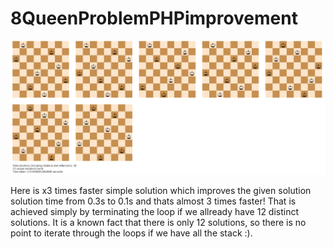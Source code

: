 
<h1> 8QueenProblemPHPimprovement </h1>

<div align="center">
<img src="queen.png" width="800" >
</div>

Here is x3 times faster simple solution which improves the given solution solution time from 0.3s to 0.1s and thats almost 3 times faster!
That is achieved simply by terminating the loop if we allready have 12 distinct solutions. It is a known fact that there is only 12 solutions,
so there is no point to iterate through the loops if we have all the stack :).
